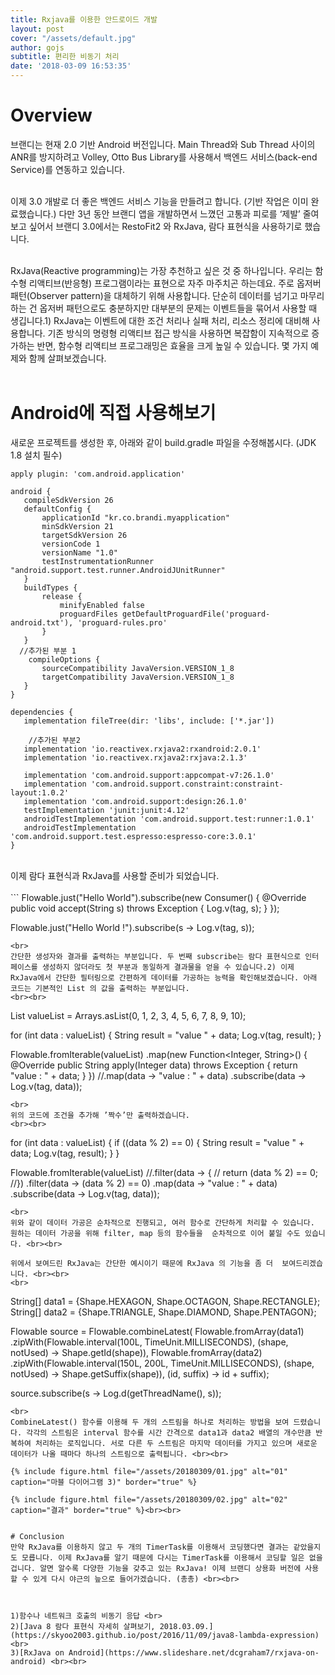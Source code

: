 ```yaml
---
title: Rxjava를 이용한 안드로이드 개발
layout: post
cover: "/assets/default.jpg"
author: gojs
subtitle: 편리한 비동기 처리
date: '2018-03-09 16:53:35'
---
```


# Overview
브랜디는 현재 2.0 기반 Android 버전입니다. Main Thread와 Sub Thread 사이의 ANR를 방지하려고 Volley, Otto Bus Library를 사용해서 백엔드 서비스(back-end Service)를 연동하고 있습니다. <br><br>

이제 3.0 개발로 더 좋은 백엔드 서비스 기능을 만들려고 합니다. (기반 작업은 이미 완료했습니다.) 다만 3년 동안 브랜디 앱을 개발하면서 느꼈던 고통과 피로를 ‘제발’ 줄여보고 싶어서 브랜디 3.0에서는 RestoFit2 와 RxJava, 람다 표현식을 사용하기로 했습니다. <br><br>

RxJava(Reactive programming)는 가장 추천하고 싶은 것 중 하나입니다. 우리는 함수형 리액티브(반응형) 프로그램이라는 표현으로 자주 마주치곤 하는데요. 주로 옵저버 패턴(Observer pattern)을 대체하기 위해 사용합니다. 단순히 데이터를 넘기고 마무리하는 건 옵저버 패턴으로도 충분하지만 대부분의 문제는 이벤트들을 묶어서 사용할 때 생깁니다.1) RxJava는 이벤트에 대한 조건 처리나 실패 처리, 리소스 정리에 대비해 사용합니다. 기존 방식의 명령형 리액티브 접근 방식을 사용하면 복잡함이 지속적으로 증가하는 반면, 함수형 리액티브 프로그래밍은 효율을 크게 높일 수 있습니다. 몇 가지 예제와 함께 살펴보겠습니다. <br><br>


#  Android에 직접 사용해보기
새로운 프로젝트를 생성한 후, 아래와 같이  build.gradle 파일을 수정해봅시다. (JDK 1.8 설치 필수) <br>
```
apply plugin: 'com.android.application'

android {
   compileSdkVersion 26
   defaultConfig {
       applicationId "kr.co.brandi.myapplication"
       minSdkVersion 21
       targetSdkVersion 26
       versionCode 1
       versionName "1.0"
       testInstrumentationRunner "android.support.test.runner.AndroidJUnitRunner"
   }
   buildTypes {
       release {
           minifyEnabled false
           proguardFiles getDefaultProguardFile('proguard-android.txt'), 'proguard-rules.pro'
       }
   }
  //추가된 부분 1 
	compileOptions {
       sourceCompatibility JavaVersion.VERSION_1_8
       targetCompatibility JavaVersion.VERSION_1_8
   }
}

dependencies {
   implementation fileTree(dir: 'libs', include: ['*.jar'])

	//추가된 부분2
   implementation 'io.reactivex.rxjava2:rxandroid:2.0.1'
   implementation 'io.reactivex.rxjava2:rxjava:2.1.3'
  
   implementation 'com.android.support:appcompat-v7:26.1.0'
   implementation 'com.android.support.constraint:constraint-layout:1.0.2'
   implementation 'com.android.support:design:26.1.0'
   testImplementation 'junit:junit:4.12'
   androidTestImplementation 'com.android.support.test:runner:1.0.1'
   androidTestImplementation 'com.android.support.test.espresso:espresso-core:3.0.1'
}
```
<br>
이제 람다 표현식과 RxJava를 사용할 준비가 되었습니다.
<br><br>
```
Flowable.just("Hello World").subscribe(new Consumer<String>() {
   @Override
   public void accept(String s) throws Exception {
       Log.v(tag, s);
   }
});

Flowable.just("Hello World !").subscribe(s -> Log.v(tag, s));
```
<br>
간단한 생성자와 결과를 출력하는 부분입니다. 두 번째 subscribe는 람다 표현식으로 인터페이스를 생성하지 않더라도 첫 부분과 동일하게 결과물을 얻을 수 있습니다.2) 이제 RxJava에서 간단한 필터링으로 간편하게 데이터를 가공하는 능력을 확인해보겠습니다. 아래 코드는 기본적인 List 의 값을 출력하는 부분입니다.
<br><br>
```
List<Integer> valueList = Arrays.asList(0, 1, 2, 3, 4, 5, 6, 7, 8, 9, 10);

for (int data : valueList) {
   String result = "value " + data;
   Log.v(tag, result);
}

Flowable.fromIterable(valueList)
       .map(new Function<Integer, String>() {
           @Override
           public String apply(Integer data) throws Exception {
               return "value : " + data;
           }
       })
       //.map(data -> "value : " + data)
       .subscribe(data -> Log.v(tag, data));
```
<br>
위의 코드에 조건을 추가해 ’짝수’만 출력하겠습니다.
<br><br>
```
for (int data : valueList) {
   if ((data % 2) == 0) {
       String result = "value " + data;
       Log.v(tag, result);
   }
}

Flowable.fromIterable(valueList)
       //.filter(data -> {
       //      return (data % 2) == 0;
       //})
       .filter(data -> (data % 2) == 0)
       .map(data -> "value : " + data)
       .subscribe(data -> Log.v(tag, data));
```
<br>
위와 같이 데이터 가공은 순차적으로 진행되고, 여러 함수로 간단하게 처리할 수 있습니다. 원하는 데이터 가공을 위해 filter, map 등의 함수들을  순차적으로 이어 붙일 수도 있습니다. <br><br>

위에서 보여드린 RxJava는 간단한 예시이기 때문에 RxJava 의 기능을 좀 더  보여드리겠습니다. <br><br>
<br>
```
String[] data1 = {Shape.HEXAGON, Shape.OCTAGON, Shape.RECTANGLE};
String[] data2 = {Shape.TRIANGLE, Shape.DIAMOND, Shape.PENTAGON};

Flowable<String> source =
       Flowable.combineLatest(
               Flowable.fromArray(data1)
                       .zipWith(Flowable.interval(100L, TimeUnit.MILLISECONDS), (shape, notUsed) -> Shape.getId(shape)),
               Flowable.fromArray(data2)
                       .zipWith(Flowable.interval(150L, 200L, TimeUnit.MILLISECONDS), (shape, notUsed) -> Shape.getSuffix(shape)),
               (id, suffix) -> id + suffix);

source.subscribe(s -> Log.d(getThreadName(), s));
```
<br>
CombineLatest() 함수를 이용해 두 개의 스트림을 하나로 처리하는 방법을 보여 드렸습니다. 각각의 스트림은 interval 함수를 시간 간격으로 data1과 data2 배열의 개수만큼 반복하여 처리하는 로직입니다. 서로 다른 두 스트림은 마지막 데이터를 가지고 있으며 새로운 데이터가 나올 때마다 하나의 스트림으로 출력됩니다. <br><br>

{% include figure.html file="/assets/20180309/01.jpg" alt="01" caption="마블 다이어그램 3)" border="true" %}

{% include figure.html file="/assets/20180309/02.jpg" alt="02" caption="결과" border="true" %}<br><br>


# Conclusion
만약 RxJava를 이용하지 않고 두 개의 TimerTask를 이용해서 코딩했다면 결과는 같았을지도 모릅니다. 이제 RxJava를 알기 때문에 다시는 TimerTask를 이용해서 코딩할 일은 없을 겁니다. 알면 알수록 다양한 기능을 갖추고 있는 RxJava! 이제 브랜디 상용화 버전에 사용할 수 있게 다시 야근의 늪으로 들어가겠습니다. (총총) <br><br>



1)함수나 네트워크 호출의 비동기 응답 <br>
2)[Java 8 람다 표현식 자세히 살펴보기, 2018.03.09.](https://skyoo2003.github.io/post/2016/11/09/java8-lambda-expression) <br>
3)[RxJava on Android](https://www.slideshare.net/dcgraham7/rxjava-on-android) <br><br>